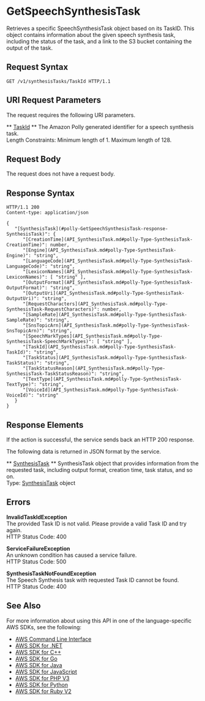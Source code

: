 # GetSpeechSynthesisTask<a name="API_GetSpeechSynthesisTask"></a>

Retrieves a specific SpeechSynthesisTask object based on its TaskID\. This object contains information about the given speech synthesis task, including the status of the task, and a link to the S3 bucket containing the output of the task\.

## Request Syntax<a name="API_GetSpeechSynthesisTask_RequestSyntax"></a>

```
GET /v1/synthesisTasks/TaskId HTTP/1.1
```

## URI Request Parameters<a name="API_GetSpeechSynthesisTask_RequestParameters"></a>

The request requires the following URI parameters\.

 ** [TaskId](#API_GetSpeechSynthesisTask_RequestSyntax) **   <a name="polly-GetSpeechSynthesisTask-request-TaskId"></a>
The Amazon Polly generated identifier for a speech synthesis task\.  
Length Constraints: Minimum length of 1\. Maximum length of 128\.

## Request Body<a name="API_GetSpeechSynthesisTask_RequestBody"></a>

The request does not have a request body\.

## Response Syntax<a name="API_GetSpeechSynthesisTask_ResponseSyntax"></a>

```
HTTP/1.1 200
Content-type: application/json

{
   "[SynthesisTask](#polly-GetSpeechSynthesisTask-response-SynthesisTask)": { 
      "[CreationTime](API_SynthesisTask.md#polly-Type-SynthesisTask-CreationTime)": number,
      "[Engine](API_SynthesisTask.md#polly-Type-SynthesisTask-Engine)": "string",
      "[LanguageCode](API_SynthesisTask.md#polly-Type-SynthesisTask-LanguageCode)": "string",
      "[LexiconNames](API_SynthesisTask.md#polly-Type-SynthesisTask-LexiconNames)": [ "string" ],
      "[OutputFormat](API_SynthesisTask.md#polly-Type-SynthesisTask-OutputFormat)": "string",
      "[OutputUri](API_SynthesisTask.md#polly-Type-SynthesisTask-OutputUri)": "string",
      "[RequestCharacters](API_SynthesisTask.md#polly-Type-SynthesisTask-RequestCharacters)": number,
      "[SampleRate](API_SynthesisTask.md#polly-Type-SynthesisTask-SampleRate)": "string",
      "[SnsTopicArn](API_SynthesisTask.md#polly-Type-SynthesisTask-SnsTopicArn)": "string",
      "[SpeechMarkTypes](API_SynthesisTask.md#polly-Type-SynthesisTask-SpeechMarkTypes)": [ "string" ],
      "[TaskId](API_SynthesisTask.md#polly-Type-SynthesisTask-TaskId)": "string",
      "[TaskStatus](API_SynthesisTask.md#polly-Type-SynthesisTask-TaskStatus)": "string",
      "[TaskStatusReason](API_SynthesisTask.md#polly-Type-SynthesisTask-TaskStatusReason)": "string",
      "[TextType](API_SynthesisTask.md#polly-Type-SynthesisTask-TextType)": "string",
      "[VoiceId](API_SynthesisTask.md#polly-Type-SynthesisTask-VoiceId)": "string"
   }
}
```

## Response Elements<a name="API_GetSpeechSynthesisTask_ResponseElements"></a>

If the action is successful, the service sends back an HTTP 200 response\.

The following data is returned in JSON format by the service\.

 ** [SynthesisTask](#API_GetSpeechSynthesisTask_ResponseSyntax) **   <a name="polly-GetSpeechSynthesisTask-response-SynthesisTask"></a>
SynthesisTask object that provides information from the requested task, including output format, creation time, task status, and so on\.  
Type: [SynthesisTask](API_SynthesisTask.md) object

## Errors<a name="API_GetSpeechSynthesisTask_Errors"></a>

 **InvalidTaskIdException**   
The provided Task ID is not valid\. Please provide a valid Task ID and try again\.  
HTTP Status Code: 400

 **ServiceFailureException**   
An unknown condition has caused a service failure\.  
HTTP Status Code: 500

 **SynthesisTaskNotFoundException**   
The Speech Synthesis task with requested Task ID cannot be found\.  
HTTP Status Code: 400

## See Also<a name="API_GetSpeechSynthesisTask_SeeAlso"></a>

For more information about using this API in one of the language\-specific AWS SDKs, see the following:
+  [AWS Command Line Interface](https://docs.aws.amazon.com/goto/aws-cli/polly-2016-06-10/GetSpeechSynthesisTask) 
+  [AWS SDK for \.NET](https://docs.aws.amazon.com/goto/DotNetSDKV3/polly-2016-06-10/GetSpeechSynthesisTask) 
+  [AWS SDK for C\+\+](https://docs.aws.amazon.com/goto/SdkForCpp/polly-2016-06-10/GetSpeechSynthesisTask) 
+  [AWS SDK for Go](https://docs.aws.amazon.com/goto/SdkForGoV1/polly-2016-06-10/GetSpeechSynthesisTask) 
+  [AWS SDK for Java](https://docs.aws.amazon.com/goto/SdkForJava/polly-2016-06-10/GetSpeechSynthesisTask) 
+  [AWS SDK for JavaScript](https://docs.aws.amazon.com/goto/AWSJavaScriptSDK/polly-2016-06-10/GetSpeechSynthesisTask) 
+  [AWS SDK for PHP V3](https://docs.aws.amazon.com/goto/SdkForPHPV3/polly-2016-06-10/GetSpeechSynthesisTask) 
+  [AWS SDK for Python](https://docs.aws.amazon.com/goto/boto3/polly-2016-06-10/GetSpeechSynthesisTask) 
+  [AWS SDK for Ruby V2](https://docs.aws.amazon.com/goto/SdkForRubyV2/polly-2016-06-10/GetSpeechSynthesisTask) 